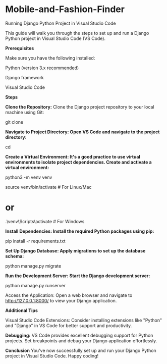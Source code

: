 # Mobile-and-Fashion-Finder

Running Django Python Project in Visual Studio Code

This guide will walk you through the steps to set up and run a Django Python project in Visual Studio Code (VS Code).

**Prerequisites**

Make sure you have the following installed:

Python (version 3.x recommended)

Django framework

Visual Studio Code

**Steps**

**Clone the Repository:** Clone the Django project repository to your local machine using Git:


git clone <repository-url>

**Navigate to Project Directory: Open VS Code and navigate to the project directory:**

cd <project-folder>

**Create a Virtual Environment: It's a good practice to use virtual environments to isolate project dependencies. Create and activate a virtual environment:**


python3 -m venv venv

source venv/bin/activate  # For Linux/Mac

# or

.\venv\Scripts\activate   # For Windows

**Install Dependencies: Install the required Python packages using pip:**


pip install -r requirements.txt

**Set Up Django Database: Apply migrations to set up the database schema:**


python manage.py migrate

**Run the Development Server: Start the Django development server:**


python manage.py runserver

Access the Application: Open a web browser and navigate to http://127.0.0.1:8000/ to view your Django application.

**Additional Tips**

Visual Studio Code Extensions: Consider installing extensions like "Python" and "Django" in VS Code for better support and productivity.

**Debugging:** VS Code provides excellent debugging support for Python projects. Set breakpoints and debug your Django application effortlessly.

**Conclusion**
You've now successfully set up and run your Django Python project in Visual Studio Code. Happy coding!
